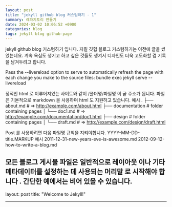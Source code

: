 ```yaml
---
layout: post
title: "jekyll github blog 커스텀하기 - 1"
summary: 레파지토리 만들기
date: 2024-03-02 10:06:52 +0900
categories: blog
tags: jekyll blog github-page
---
```


jekyll github blog 커스텀하기 입니다. 지킬 깃헙 블로그 커스텀하기는 이전에 글을 썼었는데요. 계속 욕심도 생기고 하고 싶은 것들도 생겨서 디자인도 더욱 고도화할 겸 기록을 남겨두려고 합니다.

Pass the --livereload option to serve to automatically refresh the page with each change you make to the source files: bundle exec jekyll serve --livereload

정적인 html 로 이루어져있는 사이트와 같이 /폴더명/파일명 이 곧 주소가 됩니다.
파일은 기본적으로 markdown 을 사용하며 html 도 지원하고 있습니다.
예시
.
├── about.md # => http://example.com/about.html
├── documentation # folder containing pages
│ └── doc1.md # => http://example.com/documentation/doc1.html
├── design # folder containing pages
│ └── draft.md # => http://example.com/design/draft.html

Post 를 사용하려면 다음 파일명 규칙을 지켜야합니다.
YYYY-MM-DD-title.MARKUP
예시
2011-12-31-new-years-eve-is-awesome.md
2012-09-12-how-to-write-a-blog.md

## 모든 블로그 게시물 파일은 일반적으로 레이아웃 이나 기타 메타데이터를 설정하는 데 사용되는 머리말 로 시작해야 합니다 . 간단한 예에서는 비어 있을 수 있습니다.

layout: post
title: "Welcome to Jekyll!"

---
